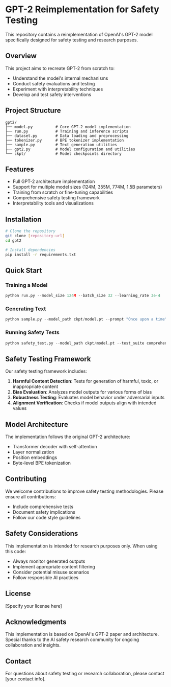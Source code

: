 # GPT-2 Reimplementation for Safety Testing

This repository contains a reimplementation of OpenAI's GPT-2 model specifically designed for safety testing and research purposes.

## Overview

This project aims to recreate GPT-2 from scratch to:
- Understand the model's internal mechanisms
- Conduct safety evaluations and testing
- Experiment with interpretability techniques
- Develop and test safety interventions

## Project Structure

```
gpt2/
├── model.py          # Core GPT-2 model implementation
├── run.py            # Training and inference scripts
├── dataset.py        # Data loading and preprocessing
├── tokenizer.py      # BPE tokenizer implementation
├── sample.py         # Text generation utilities
├── gpt2.py           # Model configuration and utilities
└── ckpt/             # Model checkpoints directory
```

## Features

- Full GPT-2 architecture implementation
- Support for multiple model sizes (124M, 355M, 774M, 1.5B parameters)
- Training from scratch or fine-tuning capabilities
- Comprehensive safety testing framework
- Interpretability tools and visualizations

## Installation

```bash
# Clone the repository
git clone [repository-url]
cd gpt2

# Install dependencies
pip install -r requirements.txt
```

## Quick Start

### Training a Model

```python
python run.py --model_size 124M --batch_size 32 --learning_rate 3e-4
```

### Generating Text

```python
python sample.py --model_path ckpt/model.pt --prompt "Once upon a time"
```

### Running Safety Tests

```python
python safety_test.py --model_path ckpt/model.pt --test_suite comprehensive
```

## Safety Testing Framework

Our safety testing framework includes:

1. **Harmful Content Detection**: Tests for generation of harmful, toxic, or inappropriate content
2. **Bias Evaluation**: Analyzes model outputs for various forms of bias
3. **Robustness Testing**: Evaluates model behavior under adversarial inputs
4. **Alignment Verification**: Checks if model outputs align with intended values

## Model Architecture

The implementation follows the original GPT-2 architecture:
- Transformer decoder with self-attention
- Layer normalization
- Position embeddings
- Byte-level BPE tokenization

## Contributing

We welcome contributions to improve safety testing methodologies. Please ensure all contributions:
- Include comprehensive tests
- Document safety implications
- Follow our code style guidelines

## Safety Considerations

This implementation is intended for research purposes only. When using this code:
- Always monitor generated outputs
- Implement appropriate content filtering
- Consider potential misuse scenarios
- Follow responsible AI practices

## License

[Specify your license here]

## Acknowledgments

This implementation is based on OpenAI's GPT-2 paper and architecture. Special thanks to the AI safety research community for ongoing collaboration and insights.

## Contact

For questions about safety testing or research collaboration, please contact [your contact info].